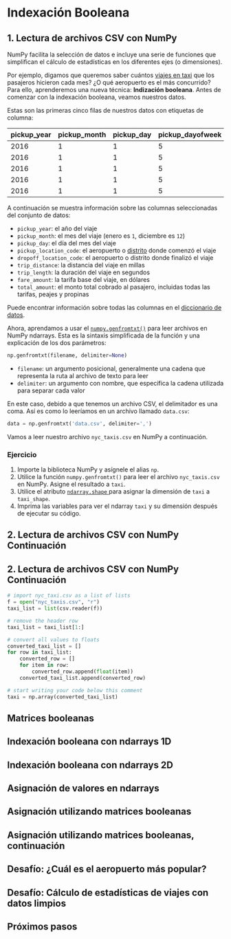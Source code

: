 # Indexación Booleana

## 1. Lectura de archivos CSV con NumPy

<div><p>NumPy facilita la selección de datos e incluye una serie de funciones que simplifican el cálculo de estadísticas en los diferentes ejes (o dimensiones). </p>
<p>Por ejemplo, digamos que queremos saber cuántos <a href="https://www1.nyc.gov/site/tlc/about/tlc-trip-record-data.page" target="_blank ">viajes en taxi</a> que los pasajeros hicieron cada mes? ¿O qué aeropuerto es el más concurrido? Para ello, aprenderemos una nueva técnica: <strong>Indización booleana</strong>. Antes de comenzar con la indexación booleana, veamos nuestros datos. </p>
<p>Estas son las primeras cinco filas de nuestros datos con etiquetas de columna:</p>

<table class="dataframe">
<thead>
<tr>
<th>pickup_year</th>
<th>pickup_month</th>
<th>pickup_day</th>
<th>pickup_dayofweek</th>
<th>pickup_time</th>
<th>pickup_location_code</th>
<th>dropoff_location_code</th>
<th>trip_distance</th>
<th>trip_length</th>
<th>fare_amount</th>
<th>fees_amount</th>
<th>tolls_amount</th>
<th>tip_amount</th>
<th>total_amount</th>
<th>payment_type</th>
</tr>
</thead>
<tbody>
<tr>
<td>2016</td>
<td>1</td>
<td>1</td>
<td>5</td>
<td>0</td>
<td>2</td>
<td>4</td>
<td>21.00</td>
<td>2037</td>
<td>52.0</td>
<td>0.8</td>
<td>5.54</td>
<td>11.65</td>
<td>69.99</td>
<td>1</td>
</tr>
<tr>
<td>2016</td>
<td>1</td>
<td>1</td>
<td>5</td>
<td>0</td>
<td>2</td>
<td>1</td>
<td>16.29</td>
<td>1520</td>
<td>45.0</td>
<td>1.3</td>
<td>0.00</td>
<td>8.00</td>
<td>54.30</td>
<td>1</td>
</tr>
<tr>
<td>2016</td>
<td>1</td>
<td>1</td>
<td>5</td>
<td>0</td>
<td>2</td>
<td>6</td>
<td>12.70</td>
<td>1462</td>
<td>36.5</td>
<td>1.3</td>
<td>0.00</td>
<td>0.00</td>
<td>37.80</td>
<td>2</td>
</tr>
<tr>
<td>2016</td>
<td>1</td>
<td>1</td>
<td>5</td>
<td>0</td>
<td>2</td>
<td>6</td>
<td>8.70</td>
<td>1210</td>
<td>26.0</td>
<td>1.3</td>
<td>0.00</td>
<td>5.46</td>
<td>32.76</td>
<td>1</td>
</tr>
<tr>
<td>2016</td>
<td>1</td>
<td>1</td>
<td>5</td>
<td>0</td>
<td>2</td>
<td>6</td>
<td>5.56</td>
<td>759</td>
<td>17.5</td>
<td>1.3</td>
<td>0.00</td>
<td>0.00</td>
<td>18.80</td>
<td>2</td>
</tr>
</tbody>
</table>

<p>A continuación se muestra información sobre las columnas seleccionadas del conjunto de datos:</p>
<ul>
<li><code>pickup_year</code>: el año del viaje</li>
<li><code>pickup_month</code>: el mes del viaje (enero es <code>1</code>, diciembre es <code>12</code>)</li>
<li><code>pickup_day</code>: el día del mes del viaje</li>
<li><code>pickup_location_code</code>: el aeropuerto o <a href="https://en.wikipedia.org/wiki/Boroughs_of_New_York_City" target="_blank">distrito</a> donde comenzó el viaje </li>
<li><code>dropoff_location_code</code>: el aeropuerto o distrito donde finalizó el viaje</li>
<li><code>trip_distance</code>: la distancia del viaje en millas</li>
<li><code>trip_length</code>: la duración del viaje en segundos</li>
<li><code>fare_amount</code>: la tarifa base del viaje, en dólares</li>
<li><code>total_amount</code>: el monto total cobrado al pasajero, incluidas todas las tarifas, peajes y propinas</li>
</ul>
<p>Puede encontrar información sobre todas las columnas en el <a href="https://s3.amazonaws.com/dq-content/290/nyc_taxi_data_dictionary.md" target="_blank">diccionario de datos</a>. </p>
<p>Ahora, aprendamos a usar el <a href="https://numpy.org/doc/stable/reference/generated/numpy.genfromtxt.html" target= Función "_blank"><code>numpy.genfromtxt()</code></a> para leer archivos en NumPy ndarrays. Esta es la sintaxis simplificada de la función y una explicación de los dos parámetros:</p>
</div>

```python
np.genfromtxt(filename, delimiter=None)
```

<div>
<ul>
<li><code>filename</code>: un argumento posicional, generalmente una cadena que representa la ruta al archivo de texto para leer</li>
<li><code>delimiter</code>: un argumento con nombre, que especifica la cadena utilizada para separar cada valor</li>
</ul>
<p>En este caso, debido a que tenemos un archivo CSV, el delimitador es una coma. Así es como lo leeríamos en un archivo llamado <code>data.csv</code>:</p>
</div>

```python
data = np.genfromtxt('data.csv', delimiter=',')
```

<div>
<p>Vamos a leer nuestro archivo <code>nyc_taxis.csv</code> en NumPy a continuación.</p></div>

### Ejercicio

<ol>
<li>Importe la biblioteca NumPy y asígnele el alias <code>np</code>.</li>
<li>Utilice la función <code>numpy.genfromtxt()</code> para leer el archivo <code>nyc_taxis.csv</code> en NumPy. Asigne el resultado a <code>taxi</code>.</li>
<li>Utilice el atributo <a href="https://docs.scipy.org/doc/numpy-1.12.0/reference/generated/numpy.ndarray.shape.html#numpy.ndarray.shape" target="_blank "><code>ndarray.shape</code> </a> para asignar la dimensión de <code>taxi</code> a <code>taxi_shape</code>.</li>
<li>Imprima las variables para ver el ndarray <code>taxi</code> y su dimensión después de ejecutar su código.</li>
</ol>

<h2>2. Lectura de archivos CSV con NumPy Continuación </h2>

## 2. Lectura de archivos CSV con NumPy Continuación

```python
# import nyc_taxi.csv as a list of lists
f = open("nyc_taxis.csv", "r")
taxi_list = list(csv.reader(f))

# remove the header row
taxi_list = taxi_list[1:]

# convert all values to floats
converted_taxi_list = []
for row in taxi_list:
    converted_row = []
    for item in row:
        converted_row.append(float(item))
    converted_taxi_list.append(converted_row)

# start writing your code below this comment
taxi = np.array(converted_taxi_list)
```

## Matrices booleanas
## Indexación booleana con ndarrays 1D
## Indexación booleana con ndarrays 2D
## Asignación de valores en ndarrays
## Asignación utilizando matrices booleanas
## Asignación utilizando matrices booleanas, continuación
## Desafío: ¿Cuál es el aeropuerto más popular?
## Desafío: Cálculo de estadísticas de viajes con datos limpios
## Próximos pasos
